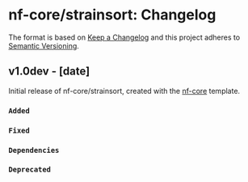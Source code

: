 # nf-core/strainsort: Changelog

The format is based on [Keep a Changelog](https://keepachangelog.com/en/1.0.0/)
and this project adheres to [Semantic Versioning](https://semver.org/spec/v2.0.0.html).

## v1.0dev - [date]

Initial release of nf-core/strainsort, created with the [nf-core](https://nf-co.re/) template.

### `Added`

### `Fixed`

### `Dependencies`

### `Deprecated`
